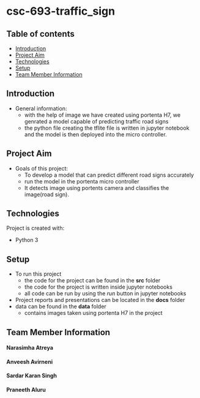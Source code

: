 # csc-693-traffic_sign


## Table of contents

* [Introduction](#Introduction)
* [Project Aim](#Project-Aim)
* [Technologies](#Technologies)
* [Setup](#Setup)
* [Team Member Information](#Team-Member-Information)

## Introduction
* General information:
   * with the help of image we have created using portenta H7, we genrated a model capable of predicting traffic road signs
   * the python file creating the tflite file is written in jupyter notebook and the model is then deployed into the micro controller.

## Project Aim
* Goals of this project:
   * To develop a model that can predict different road signs accurately
   * run the model in the portenta micro controller
   * It detects image using portents camera and classifies the image(road sign).

## Technologies
Project is created with:
* Python 3

## Setup
* To run this project
    * the code for the project can be found in the **src** folder
    * the code for the project is written inside jupyter notebooks
    * all code can be run by using the *run* button in jupyter notebooks
* Project reports and presentations can be located in the **docs** folder
* data can be found in the **data** folder
    * contains images taken using portenta H7 in the project

## Team Member Information
#### Narasimha Atreya 

#### Anveesh Avirneni 

#### Sardar Karan Singh 

#### Praneeth Aluru



